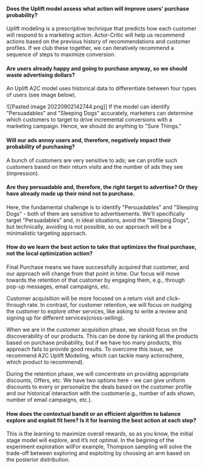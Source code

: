 #### Does the Uplift model assess what action will improve users' purchase probability?
Uplift modeling is a prescriptive technique that predicts how each customer will respond to a marketing action. Actor-Critic will help us recommend actions based on the previous history of recommendations and customer profiles. If we club these together, we can iteratively recommend a sequence of steps to maximize conversion.

#### Are users already happy and going to purchase anyway, so we should waste advertising dollars?
An Uplift A2C model uses historical data to differentiate between four types of users (see image below).

![[Pasted image 20220902142744.png]]
If the model can identify "Persuadables" and "Sleeping Dogs" accurately, marketers can determine which customers to target to drive incremental conversions with a marketing campaign. Hence, we should do anything to "Sure Things."

#### Will our ads annoy users and, therefore, negatively impact their probability of purchasing?
A bunch of customers are very sensitive to ads; we can profile such customers based on their return visits and the number of ads they see (impression).

#### Are they persuadable and, therefore, the right target to advertise? Or they have already made up their mind not to purchase. 
Here, the fundamental challenge is to identify "Persuadables" and "Sleeping Dogs" - both of them are sensitive to advertisements. We'll specifically target "Persuadables" and, in ideal situations, avoid the "Sleeping Dogs", but technically, avoiding is not possible, so our approach will be a minimalistic targeting approach.

#### How do we learn the best action to take that optimizes the final purchase, not the local optimization action?
Final Purchase means we have successfully acquired that customer, and our approach will change from that point in time. Our focus will move towards the retention of that customer by engaging them, e.g., through pop-up messages, email campaigns, etc.

Customer acquisition will be more focused on a return visit and click-through rate. In contrast, for customer retention, we will focus on nudging the customer to explore other services, like asking to write a review and signing up for different services(cross-selling). 

When we are in the customer acquisition phase, we should focus on the discoverability of our products. This can be done by ranking all the products based on purchase probability, but if we have too many products, this approach fails to provide good results. To overcome this issue, we recommend A2C Uplift Modeling, which can tackle many actions(here, which product to recommend).

During the retention phase, we will concentrate on providing appropriate discounts, Offers, etc. We have two options here - we can give uniform discounts to every or personalize the deals based on the customer profile and our historical interaction with the customer(e.g., number of ads shown, number of email campaigns, etc.).

#### How does the contextual bandit or an efficient algorithm to balance explore and exploit fit here? Is it for learning the best action at each step?
This is the learning to maximize overall rewards, so as you know, the initial stage model will explore, and it’s not optimal. In the begining of the experiment exploration wilFor example, Thompson sampling will solve the trade-off between exploring and exploiting by choosing an arm based on the posterior distribution.